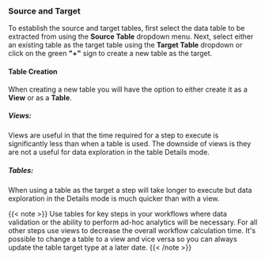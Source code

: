 ### Source and Target


To establish the source and target tables, first select the data table to be extracted from using the **Source Table** dropdown menu. Next, select either an existing table as the target table using the **Target Table** dropdown or click on the green **"+"** sign to create a new table as the target. 

#### Table Creation
When creating a new table you will have the option to either create it as a **View** or as a **Table**. 
##### Views:
Views are useful in that the time required for a step to execute is significantly less than when a table is used. The downside of views is they are not a useful for data exploration in the table Details mode.

##### Tables:
When using a table as the target a step will take longer to execute but data exploration in the Details mode is much quicker than with a view.

{{< note >}}
Use tables for key steps in your workflows where data validation or the ability to perform ad-hoc analytics will be necessary. For all other steps use views to decrease the overall workflow calculation time. It's possible to change a table to a view and vice versa so you can always update the table target type at a later date.
{{< /note >}}
